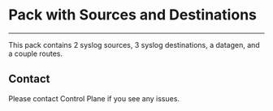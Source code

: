 # Pack with Sources and Destinations
----

This pack contains 2 syslog sources, 3 syslog destinations, a datagen, and a couple routes. 


## Contact
Please contact Control Plane if you see any issues.